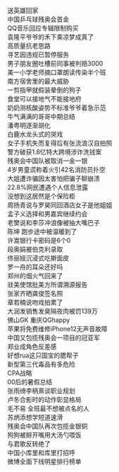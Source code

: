 送英雄回家  
中国乒乓球残奥会首金  
QQ音乐回应专辑限制购买  
袁隆平爷爷的禾下乘凉梦成真了  
高质量抗老思路  
寻艺因违规已暂停服务  
男子朋友圈吐槽前同事被判赔3000  
美一小学老师摘口罩朗读传染半个班  
南方宿舍里的最大威胁  
一剪指甲就假装晕倒的狗子  
食堂可以接地气不能接地府  
奶奶测核酸姿势不标准爷爷着急示范  
牛气满满的哥哥中期总结  
潘粤明逐渐胡化  
白鹿水龙头式的哭戏  
女子手机失而复得后有张流浪汉自拍照  
警方破获1.8亿特大跨境涉诈洗钱案  
残奥会中国队被取消一金一银  
4岁男童谎称着火引42名消防员扑空  
大姐遭诈骗因太害怕把骗子聊崩溃  
22.8%网民遭遇个人信息泄露  
没想到这居然是个保险柜  
周扬青说与罗昊同回酒店女子是他姐姐  
孟子义选择和男嘉宾继续约会  
老樊说和李莎冲浪像被抽大嘴巴子  
陈坤 跑步途中被温暖到了  
许嵩银行卡密码是6个0  
段奥娟被伯克利录取  
佟丽娅沉浸式吃擀面皮  
罗一舟的耳朵还好吗  
郑州的烟火气回来了  
驻美使馆批美方所谓溯源报告  
张家齐晒龚俊签名照  
章若楠说吻戏拍累了  
大润发销售发臭隔夜肉被罚139万  
佛山GK 重庆QGhappy  
苹果将免费维修iPhone12无声音故障  
中国又包揽残奥会一项目的冠亚军  
郑业成角色反差感  
好想rua这只国宝的腮帮子  
新型第三代毒品有多危险  
CPA战略  
00后的暑假总结  
张雨绮李柄熹谈职业规划  
卢冬合影时的动作彰显格局  
毛不易 全班最不想被点名的人  
苏炳添想学短道速滑  
残奥会中国队再次包揽金银铜  
狗狗被掰开嘴用大汤勺喂饭  
与君歌反转绝了  
中国小库里和库里打招呼  
微博全面下线明星排行榜单  
